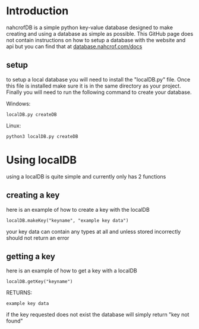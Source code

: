 # Introduction 
nahcrofDB is a simple python key-value database designed to make creating and using a database as simple as possible. This GitHub page does not contain instructions on how to setup a database with the website and api but you can find that at [database.nahcrof.com/docs](https://database.nahcrof.com/docs)

## setup
to setup a local database you will need to install the "localDB.py" file. Once this file is installed make sure it is in the same directory as your project. Finally you will need to run the following command to create your database. 

Windows:
```
localDB.py createDB
```

Linux:
```
python3 localDB.py createDB
```

# Using localDB 
using a localDB is quite simple and currently only has 2 functions

## creating a key
here is an example of how to create a key with the localDB 
```
localDB.makeKey("keyname", "example key data")
```
your key data can contain any types at all and unless stored incorrectly should not return an error

## getting a key
here is an example of how to get a key with a localDB 
```
localDB.getKey("keyname")
```
RETURNS:
```
example key data
```
if the key requested does not exist the database will simply return "key not found"
